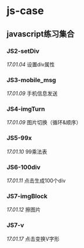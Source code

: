 # js-case
## javascript练习集合
### JS2-setDiv
*17.01.04*
	设置div属性
### JS3-mobile_msg
*17.01.09*
	手机信息发送
### JS4-imgTurn
*17.01.09*
	图片切换（循环&顺序）
### JS5-99x
*17.01.10*
	99乘法表
### JS6-100div
*17.01.11*
	点击生成100个div
### JS7-imgBlock
*17.01.12*
	擦图片
### JS7-v
*17.01.17*
	点击变换V字形
